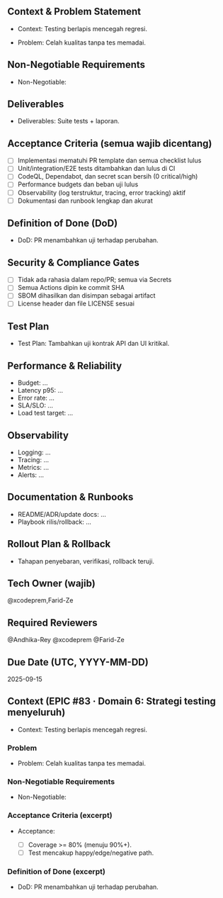 <!-- AUTO:ENTERPRISE_TEMPLATE_V1 BEGIN -->
<!-- epic:#83 domain:6:Strategi testing menyeluruh generated:2025-08-23T18:25:12.163Z -->
## Context & Problem Statement
- Context: Testing berlapis mencegah regresi.

- Problem: Celah kualitas tanpa tes memadai.

## Non-Negotiable Requirements
- Non-Negotiable:

## Deliverables
- Deliverables: Suite tests + laporan.

## Acceptance Criteria (semua wajib dicentang)
- [ ] Implementasi mematuhi PR template dan semua checklist lulus
- [ ] Unit/integration/E2E tests ditambahkan dan lulus di CI
- [ ] CodeQL, Dependabot, dan secret scan bersih (0 critical/high)
- [ ] Performance budgets dan beban uji lulus
- [ ] Observability (log terstruktur, tracing, error tracking) aktif
- [ ] Dokumentasi dan runbook lengkap dan akurat

## Definition of Done (DoD)
- DoD: PR menambahkan uji terhadap perubahan.

## Security & Compliance Gates
- [ ] Tidak ada rahasia dalam repo/PR; semua via Secrets
- [ ] Semua Actions dipin ke commit SHA
- [ ] SBOM dihasilkan dan disimpan sebagai artifact
- [ ] License header dan file LICENSE sesuai

## Test Plan
- Test Plan: Tambahkan uji kontrak API dan UI kritikal.

## Performance & Reliability
- Budget: ...
- Latency p95: ...
- Error rate: ...
- SLA/SLO: ...
- Load test target: ...

## Observability
- Logging: ...
- Tracing: ...
- Metrics: ...
- Alerts: ...

## Documentation & Runbooks
- README/ADR/update docs: ...
- Playbook rilis/rollback: ...

## Rollout Plan & Rollback
- Tahapan penyebaran, verifikasi, rollback teruji.

## Tech Owner (wajib)
@xcodeprem,Farid-Ze

## Required Reviewers
@Andhika-Rey @xcodeprem @Farid-Ze

## Due Date (UTC, YYYY-MM-DD)
2025-09-15
<!-- AUTO:ENTERPRISE_TEMPLATE_V1 END -->

<!-- AUTO:CONTEXT_V1 BEGIN -->
<!-- parent:#9 epic:#83 generated:2025-08-23T16:20:54.195Z -->
## Context (EPIC #83 · Domain 6: Strategi testing menyeluruh)

- Context: Testing berlapis mencegah regresi.

### Problem
- Problem: Celah kualitas tanpa tes memadai.

### Non-Negotiable Requirements
- Non-Negotiable:

### Acceptance Criteria (excerpt)
- Acceptance:
  
  - [ ] Coverage >= 80% (menuju 90%+).
  - [ ] Test mencakup happy/edge/negative path.

### Definition of Done (excerpt)
- DoD: PR menambahkan uji terhadap perubahan.

<!-- AUTO:CONTEXT_V1 END -->
